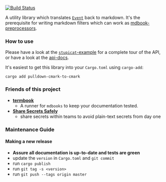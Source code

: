 [![Build Status](https://travis-ci.org/Byron/pulldown-cmark-to-cmark.svg?branch=master)](https://travis-ci.org/Byron/pulldown-cmark-to-cmark)

A utility library which translates [`Event`][pdcm-event] back to markdown.
It's the prerequisite for writing markdown filters which can work as
[mdbook-preprocessors][mdbook-prep].

[pdcm-event]: https://docs.rs/pulldown-cmark/0.1.0/pulldown_cmark/enum.Event.html
[mdbook-prep]: https://rust-lang-nursery.github.io/mdBook/for_developers/preprocessors.html

### How to use

Please have a look at the [`stupicat`-example][sc-example] for a complete tour
of the API, or have a look at the [api-docs][api].

It's easiest to get this library into your `Cargo.toml` using `cargo-add`:
```
cargo add pulldown-cmark-to-cmark
```

[sc-example]: https://github.com/Byron/pulldown-cmark-to-cmark/blob/76667725b61be24890fbdfed5e7ecdb4c1ad1dc8/examples/stupicat.rs#L21
[api]: https://docs.rs/crate/pulldown-cmark-to-cmark

### Friends of this project

 * [**termbook**](https://github.com/Byron/termbook)
   * A runner for `mdbooks` to keep your documentation tested.  
 * [**Share Secrets Safely**](https://github.com/Byron/share-secrets-safely)
   * share secrets within teams to avoid plain-text secrets from day one 

### Maintenance Guide

#### Making a new release

 * **Assure all documentation is up-to-date and tests are green**
 * update the `version` in `Cargo.toml` and `git commit`
 * run `cargo publish`
 * run `git tag -s <version>`
 * run `git push --tags origin master`

